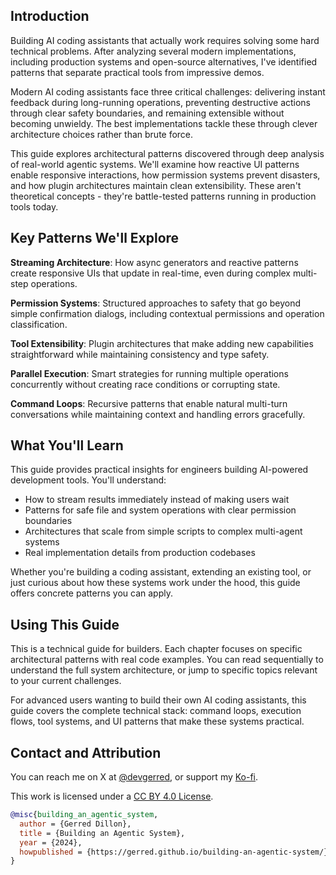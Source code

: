 ## Introduction

Building AI coding assistants that actually work requires solving some hard technical problems. After analyzing several modern implementations, including production systems and open-source alternatives, I've identified patterns that separate practical tools from impressive demos.

Modern AI coding assistants face three critical challenges: delivering instant feedback during long-running operations, preventing destructive actions through clear safety boundaries, and remaining extensible without becoming unwieldy. The best implementations tackle these through clever architecture choices rather than brute force.

This guide explores architectural patterns discovered through deep analysis of real-world agentic systems. We'll examine how reactive UI patterns enable responsive interactions, how permission systems prevent disasters, and how plugin architectures maintain clean extensibility. These aren't theoretical concepts - they're battle-tested patterns running in production tools today.

## Key Patterns We'll Explore

**Streaming Architecture**: How async generators and reactive patterns create responsive UIs that update in real-time, even during complex multi-step operations.

**Permission Systems**: Structured approaches to safety that go beyond simple confirmation dialogs, including contextual permissions and operation classification.

**Tool Extensibility**: Plugin architectures that make adding new capabilities straightforward while maintaining consistency and type safety.

**Parallel Execution**: Smart strategies for running multiple operations concurrently without creating race conditions or corrupting state.

**Command Loops**: Recursive patterns that enable natural multi-turn conversations while maintaining context and handling errors gracefully.

## What You'll Learn

This guide provides practical insights for engineers building AI-powered development tools. You'll understand:

- How to stream results immediately instead of making users wait
- Patterns for safe file and system operations with clear permission boundaries
- Architectures that scale from simple scripts to complex multi-agent systems
- Real implementation details from production codebases

Whether you're building a coding assistant, extending an existing tool, or just curious about how these systems work under the hood, this guide offers concrete patterns you can apply.

## Using This Guide

This is a technical guide for builders. Each chapter focuses on specific architectural patterns with real code examples. You can read sequentially to understand the full system architecture, or jump to specific topics relevant to your current challenges.

For advanced users wanting to build their own AI coding assistants, this guide covers the complete technical stack: command loops, execution flows, tool systems, and UI patterns that make these systems practical.

## Contact and Attribution

You can reach me on X at [@devgerred](https://x.com/devgerred), or support my [Ko-fi](https://ko-fi.com/gerred).

This work is licensed under a [CC BY 4.0 License](https://creativecommons.org/licenses/by/4.0/).

```bibtex
@misc{building_an_agentic_system,
  author = {Gerred Dillon},
  title = {Building an Agentic System},
  year = {2024},
  howpublished = {https://gerred.github.io/building-an-agentic-system/}
}
```